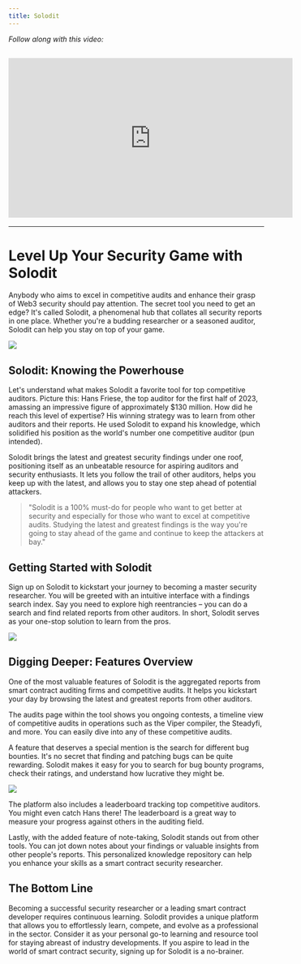```yaml
---
title: Solodit
---
```


_Follow along with this video:_

## <iframe width="560" height="315" src="https://youtu.be/kYJbU8dIQFs" title="YouTube Player" frameborder="0" allow="accelerometer; autoplay; clipboard-write; encrypted-media; gyroscope; picture-in-picture; web-share" allowfullscreen></iframe>

---

# Level Up Your Security Game with Solodit

Anybody who aims to excel in competitive audits and enhance their grasp of Web3 security should pay attention. The secret tool you need to get an edge? It's called Solodit, a phenomenal hub that collates all security reports in one place. Whether you're a budding researcher or a seasoned auditor, Solodit can help you stay on top of your game.

![](https://cdn.videotap.com/9jUjFBlxSuhDXx6ob1Uv-17.43.png)

## Solodit: Knowing the Powerhouse

Let's understand what makes Solodit a favorite tool for top competitive auditors. Picture this: Hans Friese, the top auditor for the first half of 2023, amassing an impressive figure of approximately $130 million. How did he reach this level of expertise? His winning strategy was to learn from other auditors and their reports. He used Solodit to expand his knowledge, which solidified his position as the world's number one competitive auditor (pun intended).

Solodit brings the latest and greatest security findings under one roof, positioning itself as an unbeatable resource for aspiring auditors and security enthusiasts. It lets you follow the trail of other auditors, helps you keep up with the latest, and allows you to stay one step ahead of potential attackers.

> "Solodit is a 100% must-do for people who want to get better at security and especially for those who want to excel at competitive audits. Studying the latest and greatest findings is the way you're going to stay ahead of the game and continue to keep the attackers at bay."

## Getting Started with Solodit

Sign up on Solodit to kickstart your journey to becoming a master security researcher. You will be greeted with an intuitive interface with a findings search index. Say you need to explore high reentrancies – you can do a search and find related reports from other auditors. In short, Solodit serves as your one-stop solution to learn from the pros.

![](https://cdn.videotap.com/a9jxnlI8mzpdQV3RFFii-95.86.png)

## Digging Deeper: Features Overview

One of the most valuable features of Solodit is the aggregated reports from smart contract auditing firms and competitive audits. It helps you kickstart your day by browsing the latest and greatest reports from other auditors.

The audits page within the tool shows you ongoing contests, a timeline view of competitive audits in operations such as the Viper compiler, the Steadyfi, and more. You can easily dive into any of these competitive audits.

A feature that deserves a special mention is the search for different bug bounties. It's no secret that finding and patching bugs can be quite rewarding. Solodit makes it easy for you to search for bug bounty programs, check their ratings, and understand how lucrative they might be.

![](https://cdn.videotap.com/l6kCWJDKA8WMasYYpsMV-139.43.png)

The platform also includes a leaderboard tracking top competitive auditors. You might even catch Hans there! The leaderboard is a great way to measure your progress against others in the auditing field.

Lastly, with the added feature of note-taking, Solodit stands out from other tools. You can jot down notes about your findings or valuable insights from other people's reports. This personalized knowledge repository can help you enhance your skills as a smart contract security researcher.

## The Bottom Line

Becoming a successful security researcher or a leading smart contract developer requires continuous learning. Solodit provides a unique platform that allows you to effortlessly learn, compete, and evolve as a professional in the sector. Consider it as your personal go-to learning and resource tool for staying abreast of industry developments. If you aspire to lead in the world of smart contract security, signing up for Solodit is a no-brainer.
